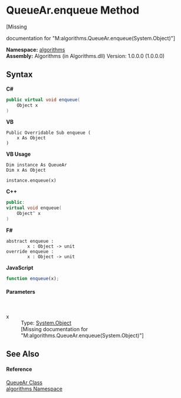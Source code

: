 # QueueAr.enqueue Method 
 

\[Missing <summary> documentation for "M:algorithms.QueueAr.enqueue(System.Object)"\]

**Namespace:**&nbsp;<a href="82f88b43-fdc9-bc99-9558-75fce96d448f">algorithms</a><br />**Assembly:**&nbsp;Algorithms (in Algorithms.dll) Version: 1.0.0.0 (1.0.0.0)

## Syntax

**C#**<br />
``` C#
public virtual void enqueue(
	Object x
)
```

**VB**<br />
``` VB
Public Overridable Sub enqueue ( 
	x As Object
)
```

**VB Usage**<br />
``` VB Usage
Dim instance As QueueAr
Dim x As Object

instance.enqueue(x)
```

**C++**<br />
``` C++
public:
virtual void enqueue(
	Object^ x
)
```

**F#**<br />
``` F#
abstract enqueue : 
        x : Object -> unit 
override enqueue : 
        x : Object -> unit 
```

**JavaScript**<br />
``` JavaScript
function enqueue(x);
```


#### Parameters
&nbsp;<dl><dt>x</dt><dd>Type: <a href="http://msdn2.microsoft.com/en-us/library/e5kfa45b" target="_blank">System.Object</a><br />\[Missing <param name="x"/> documentation for "M:algorithms.QueueAr.enqueue(System.Object)"\]</dd></dl>

## See Also


#### Reference
<a href="57ea1227-0fd7-3dbe-0ad6-7d430c4ce917">QueueAr Class</a><br /><a href="82f88b43-fdc9-bc99-9558-75fce96d448f">algorithms Namespace</a><br />
